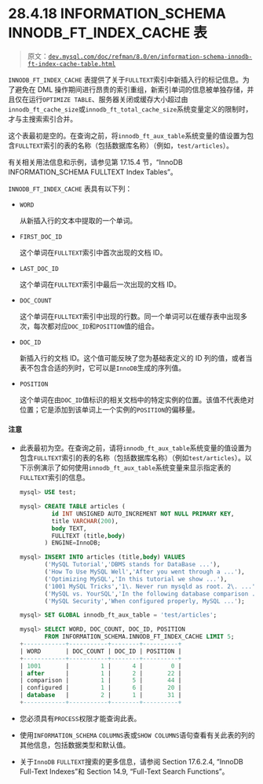 # 28.4.18 INFORMATION_SCHEMA INNODB_FT_INDEX_CACHE 表

> 原文：[`dev.mysql.com/doc/refman/8.0/en/information-schema-innodb-ft-index-cache-table.html`](https://dev.mysql.com/doc/refman/8.0/en/information-schema-innodb-ft-index-cache-table.html)

`INNODB_FT_INDEX_CACHE` 表提供了关于`FULLTEXT`索引中新插入行的标记信息。为了避免在 DML 操作期间进行昂贵的索引重组，新索引单词的信息被单独存储，并且仅在运行`OPTIMIZE TABLE`、服务器关闭或缓存大小超过由`innodb_ft_cache_size`或`innodb_ft_total_cache_size`系统变量定义的限制时，才与主搜索索引合并。

这个表最初是空的。在查询之前，将`innodb_ft_aux_table`系统变量的值设置为包含`FULLTEXT`索引的表的名称（包括数据库名称）（例如，`test/articles`）。

有关相关用法信息和示例，请参见第 17.15.4 节，“InnoDB INFORMATION_SCHEMA FULLTEXT Index Tables”。

`INNODB_FT_INDEX_CACHE` 表具有以下列：

+   `WORD`

    从新插入行的文本中提取的一个单词。

+   `FIRST_DOC_ID`

    这个单词在`FULLTEXT`索引中首次出现的文档 ID。

+   `LAST_DOC_ID`

    这个单词在`FULLTEXT`索引中最后一次出现的文档 ID。

+   `DOC_COUNT`

    这个单词在`FULLTEXT`索引中出现的行数。同一个单词可以在缓存表中出现多次，每次都对应`DOC_ID`和`POSITION`值的组合。

+   `DOC_ID`

    新插入行的文档 ID。这个值可能反映了您为基础表定义的 ID 列的值，或者当表不包含合适的列时，它可以是`InnoDB`生成的序列值。

+   `POSITION`

    这个单词在由`DOC_ID`值标识的相关文档中的特定实例的位置。该值不代表绝对位置；它是添加到该单词上一个实例的`POSITION`的偏移量。

#### 注意

+   此表最初为空。在查询之前，请将`innodb_ft_aux_table`系统变量的值设置为包含`FULLTEXT`索引的表的名称（包括数据库名称）（例如`test/articles`）。以下示例演示了如何使用`innodb_ft_aux_table`系统变量来显示指定表的`FULLTEXT`索引的信息。

    ```sql
    mysql> USE test;

    mysql> CREATE TABLE articles (
             id INT UNSIGNED AUTO_INCREMENT NOT NULL PRIMARY KEY,
             title VARCHAR(200),
             body TEXT,
             FULLTEXT (title,body)
           ) ENGINE=InnoDB;

    mysql> INSERT INTO articles (title,body) VALUES
           ('MySQL Tutorial','DBMS stands for DataBase ...'),
           ('How To Use MySQL Well','After you went through a ...'),
           ('Optimizing MySQL','In this tutorial we show ...'),
           ('1001 MySQL Tricks','1\. Never run mysqld as root. 2\. ...'),
           ('MySQL vs. YourSQL','In the following database comparison ...'),
           ('MySQL Security','When configured properly, MySQL ...');

    mysql> SET GLOBAL innodb_ft_aux_table = 'test/articles';

    mysql> SELECT WORD, DOC_COUNT, DOC_ID, POSITION
           FROM INFORMATION_SCHEMA.INNODB_FT_INDEX_CACHE LIMIT 5;
    +------------+-----------+--------+----------+
    | WORD       | DOC_COUNT | DOC_ID | POSITION |
    +------------+-----------+--------+----------+
    | 1001       |         1 |      4 |        0 |
    | after      |         1 |      2 |       22 |
    | comparison |         1 |      5 |       44 |
    | configured |         1 |      6 |       20 |
    | database   |         2 |      1 |       31 |
    +------------+-----------+--------+----------+
    ```

+   您必须具有`PROCESS`权限才能查询此表。

+   使用`INFORMATION_SCHEMA` `COLUMNS`表或`SHOW COLUMNS`语句查看有关此表的列的其他信息，包括数据类型和默认值。

+   关于`InnoDB` `FULLTEXT`搜索的更多信息，请参阅 Section 17.6.2.4, “InnoDB Full-Text Indexes”和 Section 14.9, “Full-Text Search Functions”。
